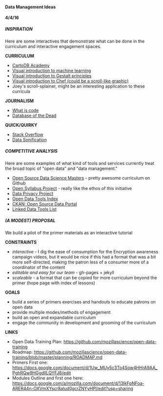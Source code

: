 #### Data Management Ideas

**4/4/16**

##### INSPIRATION

Here are some interactives that demonstrate what can be done in the curriculum and interactive engagement spaces.

**CURRICULUM**

* [CartoDB Academy](http://academy.cartodb.com/)
* [Visual introduction to machine learning](http://www.r2d3.us/visual-intro-to-machine-learning-part-1/)
* [Visual introduction to Gestalt principles](http://emeeks.github.io/gestaltdataviz/section1.html)
* [Visual introduction to Chef (could be a scroll-like graphic)](http://www.mynameiskate.com/visual-guide-to-chef/) 
* Joey's scroll-splainer, might be an interesting application to these curricula

**JOURNALISM**

* [What is code](http://www.bloomberg.com/graphics/2015-paul-ford-what-is-code/)
* [Database of the Dead](http://www.bloomberg.com/graphics/2015-paul-ford-what-is-code/)

**QUICK/QUIRKY**

* [Stack Overflow](http://stackoverflow.com/research/developer-survey-2016)
* [Data Sonification](http://listen.hatnote.com/)

##### COMPETITIVE ANALYSIS

Here are some examples of what kind of tools and services currently treat the broad topic of "open data" and "data management."

* [Open Source Data Science Masters](http://datasciencemasters.org/) - pretty awesome curriculum on Github
* [Open Syllabus Project](http://opensyllabusproject.org/) - really like the ethos of this initiative
* [Data Privacy Project](http://www.dataprivacyproject.org/)
* [Open Data Tools Index](http://opendata-tools.org/en/)
* [CKAN: Open Source Data Portal](http://ckan.org/)
* [Linked Data Tools List](http://linkeddata.org/tools)


##### (A MODEST) PROPOSAL

We build a pilot of the primer materials as an interactive tutorial 

**CONSTRAINTS**

* *interactive* - I dig the ease of consumption for the Encryption awareness campaign videos, but it would be nice if this had a format that was a bit more self-directed, making the patron less of a consumer more of a coordinator of the content
* *editable and easy for our team* - gh-pages + jekyll
* *scaleable* - a format that can be copied for more curriculum beyond the primer (hope page with index of lessons)

**GOALS**

* build a series of primers exercises and handouts to educate patrons on open data
* provide multiple modes/methods of engagement
* build an open and expandable curriculum
* engage the community in development and grooming of the curriculum

**LINKS**

* Open Data Training Plan: https://github.com/mozillascience/open-data-training
* Roadmap: https://github.com/mozillascience/open-data-training/blob/master/planning/ROADMAP.md
* Primers First one: https://docs.google.com/document/d/1Uw_MUy5c3To4Sow4HHrA9AA_PghRQw9HGgdIlLQYFJ8/edit
* Modules Outline and first one here: https://docs.google.com/a/mozilla.com/document/d/13IkFpNFoa-ARER44n-OXVmXYscr8alud0gcrZNYyHPI/edit?usp=sharing
